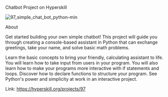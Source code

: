 Chatbot Project on Hyperskill

![97_simple_chat_bot_python-min](https://github.com/user-attachments/assets/d19e2067-2ea4-4e0e-b097-c9e1cc6985b9)

About

Get started building your own simple chatbot! This project will guide you through creating a console-based assistant in Python that can exchange greetings, take your name, and solve basic math problems.

Learn the basic concepts to bring your friendly, calculating assistant to life. You will learn how to take input from users in your program. You will also learn how to make your programs more interactive with if statements and loops. Discover how to declare functions to structure your program. See Python's power and simplicity at work in an interactive project.


Link: https://hyperskill.org/projects/97
